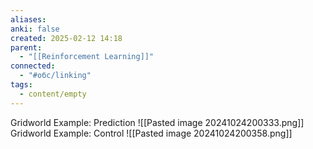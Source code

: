 ```yaml
---
aliases: 
anki: false
created: 2025-02-12 14:18
parent:
  - "[[Reinforcement Learning]]"
connected:
  - "#обс/linking"
tags:
  - content/empty
---
```

Gridworld Example: Prediction
![[Pasted image 20241024200333.png]]
Gridworld Example: Control
![[Pasted image 20241024200358.png]]
